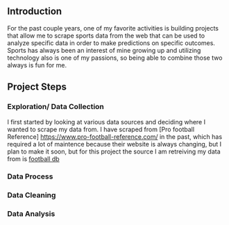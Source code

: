 ## Introduction 

For the past couple years, one of my favorite activities is building projects that allow me to scrape sports data from the web that can be used to analyze specific data in order to make predictions on specific outcomes. Sports has always been an interest of mine growing up and utilizing technology also is one of my passions, so being able to combine those two always is fun for me.

## Project Steps

### Exploration/ Data Collection

I first started by looking at various data sources and deciding where I wanted to scrape my data from. I have scraped from [Pro football Reference] https://www.pro-football-reference.com/ in the past, which has required a lot of maintence because their website is always changing, but I plan to make it soon, but for this project the source I am retreiving my data from is [football db](https://www.footballdb.com/)

### Data Process



### Data Cleaning




### Data Analysis




